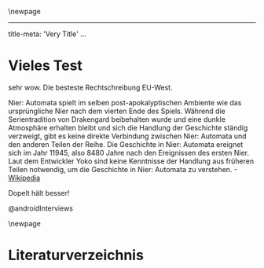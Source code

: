 \newpage

---
title-meta: 'Very Title'
...
# Vieles Test

sehr wow.
Die besteste Rechtschreibung EU-West.

Nier: Automata spielt im selben post-apokalyptischen Ambiente wie das ursprüngliche Nier nach dem vierten Ende des Spiels. Während die Serientradition von Drakengard beibehalten wurde und eine dunkle Atmosphäre erhalten bleibt und sich die Handlung der Geschichte ständig verzweigt, gibt es keine direkte Verbindung zwischen Nier: Automata und den anderen Teilen der Reihe. Die Geschichte in Nier: Automata ereignet sich im Jahr 11945, also 8480 Jahre nach den Ereignissen des ersten Nier. Laut dem Entwickler Yoko sind keine Kenntnisse der Handlung aus früheren Teilen notwendig, um die Geschichte in Nier: Automata zu verstehen.
-[Wikipedia](https://de.wikipedia.org/wiki/Nier:_Automata)

Dopelt hält besser!

@androidInterviews

\newpage

# Literaturverzeichnis
